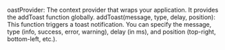 oastProvider: The context provider that wraps your application. It provides the addToast function globally.
addToast(message, type, delay, position): This function triggers a toast notification. You can specify the message, type (info, success, error, warning), delay (in ms), and position (top-right, bottom-left, etc.).
